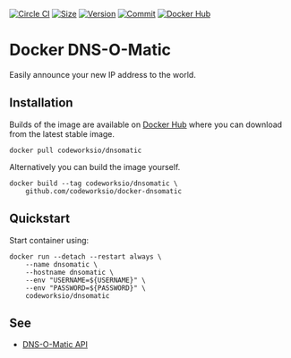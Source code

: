 [![Circle CI](https://circleci.com/gh/codeworksio/docker-dnsomatic.svg?style=shield "CircleCI")](https://circleci.com/gh/codeworksio/docker-dnsomatic)&nbsp;[![Size](https://images.microbadger.com/badges/image/codeworksio/dnsomatic.svg)](http://microbadger.com/images/codeworksio/dnsomatic)&nbsp;[![Version](https://images.microbadger.com/badges/version/codeworksio/dnsomatic.svg)](http://microbadger.com/images/codeworksio/dnsomatic)&nbsp;[![Commit](https://images.microbadger.com/badges/commit/codeworksio/dnsomatic.svg)](http://microbadger.com/images/codeworksio/dnsomatic)&nbsp;[![Docker Hub](https://img.shields.io/docker/pulls/codeworksio/dnsomatic.svg)](https://hub.docker.com/r/codeworksio/dnsomatic/)

Docker DNS-O-Matic
==================

Easily announce your new IP address to the world.

Installation
------------

Builds of the image are available on [Docker Hub](https://hub.docker.com/r/codeworksio/dnsomatic/) where you can download from the latest stable image.

    docker pull codeworksio/dnsomatic

Alternatively you can build the image yourself.

    docker build --tag codeworksio/dnsomatic \
        github.com/codeworksio/docker-dnsomatic

Quickstart
----------

Start container using:

    docker run --detach --restart always \
        --name dnsomatic \
        --hostname dnsomatic \
        --env "USERNAME=${USERNAME}" \
        --env "PASSWORD=${PASSWORD}" \
        codeworksio/dnsomatic

See
---

- [DNS-O-Matic API](https://www.dnsomatic.com/wiki/api)
